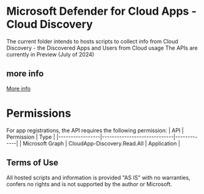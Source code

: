 # Microsoft Defender for Cloud Apps - Cloud Discovery

The current folder intends to hosts scripts to collect info from Cloud Discovery - the Discovered Apps and Users from Cloud usage
The APIs are currently in Preview (July of 2024)

## more info
[More info](https://github.com/microsoft/Microsoft-Defender-for-Cloud-Apps/blob/main/Docs/(Preview)%20Discovered%20Apps%20API%20via%20Graph%20-%20Guide.md)

# Permissions
For app registrations, the API requires the following permission:
| API             | Permission                  | Type        | 
|-----------------|-----------------------------|-------------|
| Microsoft Graph | CloudApp-Discovery.Read.All | Application |


## Terms of Use
All hosted scripts and information is provided "AS IS" with no warranties, confers no rights and is not supported by the author or Microsoft.